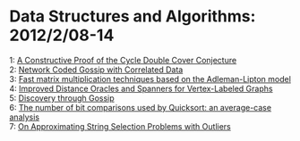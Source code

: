 # Data Structures and Algorithms: 2012/2/08-14  
1: [A Constructive Proof of the Cycle Double Cover Conjecture](https://doi.org/10.48550/arXiv.1202.0569)  
2: [Network Coded Gossip with Correlated Data](https://doi.org/10.48550/arXiv.1202.1801)  
3: [Fast matrix multiplication techniques based on the Adleman-Lipton model](https://doi.org/10.48550/arXiv.0912.0750)  
4: [Improved Distance Oracles and Spanners for Vertex-Labeled Graphs](https://doi.org/10.48550/arXiv.1109.3114)  
5: [Discovery through Gossip](https://doi.org/10.48550/arXiv.1202.2092)  
6: [The number of bit comparisons used by Quicksort: an average-case  analysis](https://doi.org/10.48550/arXiv.1202.2595)  
7: [On Approximating String Selection Problems with Outliers](https://doi.org/10.48550/arXiv.1202.2820)  